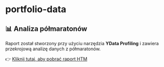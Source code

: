 # portfolio-data
## 📊 Analiza półmaratonów

Raport został stworzony przy użyciu narzędzia **YData Profiling** i zawiera przekrojową analizę danych z półmaratonów.

👉 [Kliknij tutaj, aby pobrać raport HTM](hm_2024_report.htm)

